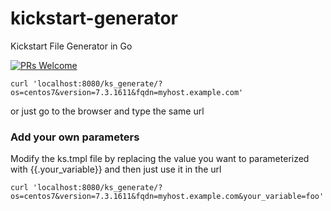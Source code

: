 # kickstart-generator
Kickstart File Generator in Go

[![PRs Welcome](https://img.shields.io/badge/PRs-welcome-brightgreen.svg?style=flat-square)](http://makeapullrequest.com)

```
curl 'localhost:8080/ks_generate/?os=centos7&version=7.3.1611&fqdn=myhost.example.com'
```
or just go to the browser and type the same url

### Add your own parameters

Modify the ks.tmpl file by replacing the value you want to parameterized with {{.your_variable}} and then just use it in the url 
```
curl 'localhost:8080/ks_generate/?os=centos7&version=7.3.1611&fqdn=myhost.example.com&your_variable=foo'
```
